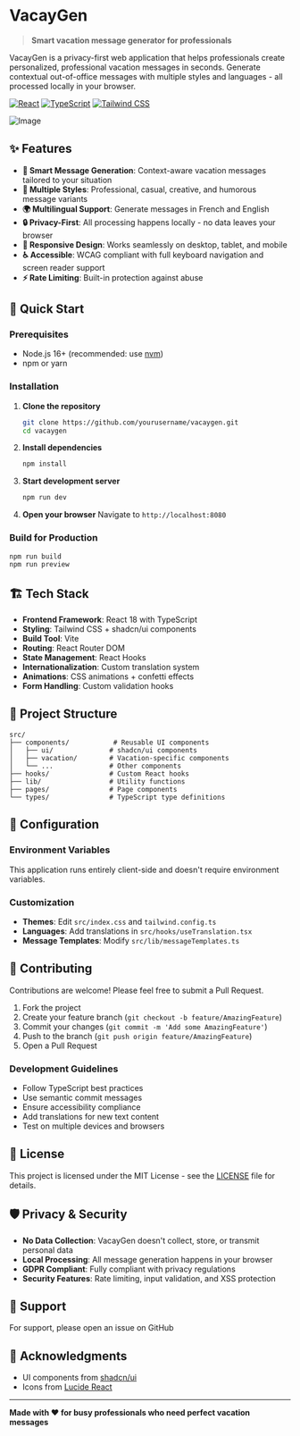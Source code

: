 # VacayGen

> **Smart vacation message generator for professionals**

VacayGen is a privacy-first web application that helps professionals create personalized, professional vacation messages in seconds. Generate contextual out-of-office messages with multiple styles and languages - all processed locally in your browser.

[![React](https://img.shields.io/badge/React-20232A?style=for-the-badge&logo=react&logoColor=61DAFB)](https://reactjs.org/)
[![TypeScript](https://img.shields.io/badge/TypeScript-007ACC?style=for-the-badge&logo=typescript&logoColor=white)](https://www.typescriptlang.org/)
[![Tailwind CSS](https://img.shields.io/badge/Tailwind_CSS-38B2AC?style=for-the-badge&logo=tailwind-css&logoColor=white)](https://tailwindcss.com/)

![Image](https://i.imgur.com/OHT2Py3.jpeg)

## ✨ Features

- **🎯 Smart Message Generation**: Context-aware vacation messages tailored to your situation
- **🎨 Multiple Styles**: Professional, casual, creative, and humorous message variants
- **🌍 Multilingual Support**: Generate messages in French and English
- **🔒 Privacy-First**: All processing happens locally - no data leaves your browser
- **📱 Responsive Design**: Works seamlessly on desktop, tablet, and mobile
- **♿ Accessible**: WCAG compliant with full keyboard navigation and screen reader support
- **⚡ Rate Limiting**: Built-in protection against abuse

## 🚀 Quick Start

### Prerequisites

- Node.js 16+ (recommended: use [nvm](https://github.com/nvm-sh/nvm))
- npm or yarn

### Installation

1. **Clone the repository**
   ```bash
   git clone https://github.com/yourusername/vacaygen.git
   cd vacaygen
   ```

2. **Install dependencies**
   ```bash
   npm install
   ```

3. **Start development server**
   ```bash
   npm run dev
   ```

4. **Open your browser**
   Navigate to `http://localhost:8080`

### Build for Production

```bash
npm run build
npm run preview
```

## 🏗️ Tech Stack

- **Frontend Framework**: React 18 with TypeScript
- **Styling**: Tailwind CSS + shadcn/ui components
- **Build Tool**: Vite
- **Routing**: React Router DOM
- **State Management**: React Hooks
- **Internationalization**: Custom translation system
- **Animations**: CSS animations + confetti effects
- **Form Handling**: Custom validation hooks

## 📁 Project Structure

```
src/
├── components/           # Reusable UI components
│   ├── ui/              # shadcn/ui components
│   ├── vacation/        # Vacation-specific components
│   └── ...              # Other components
├── hooks/               # Custom React hooks
├── lib/                 # Utility functions
├── pages/               # Page components
└── types/               # TypeScript type definitions
```

## 🔧 Configuration

### Environment Variables

This application runs entirely client-side and doesn't require environment variables.

### Customization

- **Themes**: Edit `src/index.css` and `tailwind.config.ts`
- **Languages**: Add translations in `src/hooks/useTranslation.tsx`
- **Message Templates**: Modify `src/lib/messageTemplates.ts`

## 🤝 Contributing

Contributions are welcome! Please feel free to submit a Pull Request.

1. Fork the project
2. Create your feature branch (`git checkout -b feature/AmazingFeature`)
3. Commit your changes (`git commit -m 'Add some AmazingFeature'`)
4. Push to the branch (`git push origin feature/AmazingFeature`)
5. Open a Pull Request

### Development Guidelines

- Follow TypeScript best practices
- Use semantic commit messages
- Ensure accessibility compliance
- Add translations for new text content
- Test on multiple devices and browsers

## 📝 License

This project is licensed under the MIT License - see the [LICENSE](LICENSE) file for details.

## 🛡️ Privacy & Security

- **No Data Collection**: VacayGen doesn't collect, store, or transmit personal data
- **Local Processing**: All message generation happens in your browser
- **GDPR Compliant**: Fully compliant with privacy regulations
- **Security Features**: Rate limiting, input validation, and XSS protection

## 📧 Support

For support, please open an issue on GitHub

## 🙏 Acknowledgments

- UI components from [shadcn/ui](https://ui.shadcn.com/)
- Icons from [Lucide React](https://lucide.dev/)

---

**Made with ❤️ for busy professionals who need perfect vacation messages**
